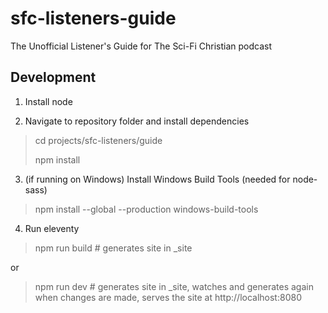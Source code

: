 # sfc-listeners-guide
The Unofficial Listener's Guide for The Sci-Fi Christian podcast

## Development

1. Install node

2. Navigate to repository folder and install dependencies

> cd projects/sfc-listeners/guide
> 
> npm install

3. (if running on Windows) Install Windows Build Tools (needed for node-sass)

> npm install --global --production windows-build-tools

4. Run eleventy

> npm run build  # generates site in _site

or 

> npm run dev  # generates site in _site, watches and generates again when changes are made, serves the site at http://localhost:8080